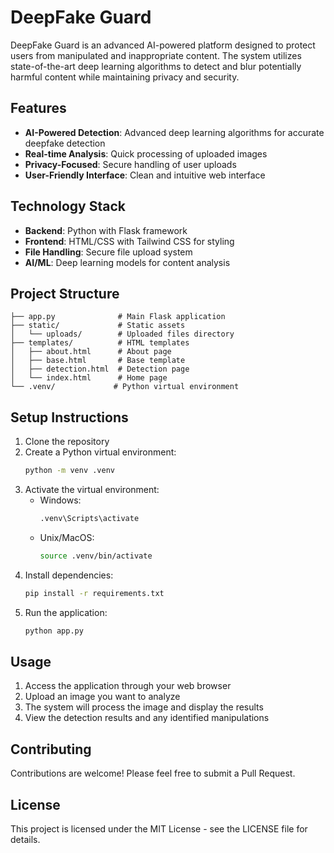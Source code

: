 # DeepFake Guard

DeepFake Guard is an advanced AI-powered platform designed to protect users from manipulated and inappropriate content. The system utilizes state-of-the-art deep learning algorithms to detect and blur potentially harmful content while maintaining privacy and security.

## Features

- **AI-Powered Detection**: Advanced deep learning algorithms for accurate deepfake detection
- **Real-time Analysis**: Quick processing of uploaded images
- **Privacy-Focused**: Secure handling of user uploads
- **User-Friendly Interface**: Clean and intuitive web interface

## Technology Stack

- **Backend**: Python with Flask framework
- **Frontend**: HTML/CSS with Tailwind CSS for styling
- **File Handling**: Secure file upload system
- **AI/ML**: Deep learning models for content analysis

## Project Structure

```
├── app.py              # Main Flask application
├── static/             # Static assets
│   └── uploads/        # Uploaded files directory
├── templates/          # HTML templates
│   ├── about.html      # About page
│   ├── base.html       # Base template
│   ├── detection.html  # Detection page
│   └── index.html      # Home page
└── .venv/             # Python virtual environment
```

## Setup Instructions

1. Clone the repository
2. Create a Python virtual environment:
   ```bash
   python -m venv .venv
   ```
3. Activate the virtual environment:
   - Windows:
     ```bash
     .venv\Scripts\activate
     ```
   - Unix/MacOS:
     ```bash
     source .venv/bin/activate
     ```
4. Install dependencies:
   ```bash
   pip install -r requirements.txt
   ```
5. Run the application:
   ```bash
   python app.py
   ```

## Usage

1. Access the application through your web browser
2. Upload an image you want to analyze
3. The system will process the image and display the results
4. View the detection results and any identified manipulations

## Contributing

Contributions are welcome! Please feel free to submit a Pull Request.

## License

This project is licensed under the MIT License - see the LICENSE file for details.